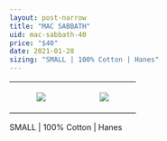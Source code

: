 ```yaml
---
layout: post-narrow
title: "MAC SABBATH"
uid: mac-sabbath-40
price: "$40"
date: 2021-01-28
sizing: "SMALL | 100% Cotton | Hanes"
---
```




<table style="width:100%;"><tr><td style="vertical-align:top;">
      <figure class="tmblr-full" data-orig-height="2048" data-orig-width="1365" data-orig-src="https://concertshirts.netlify.app/shirts/0313/0313-01.jpg"><img src="https://64.media.tumblr.com/62e14578ac78ae876a20ed9b3cff5012/ba99ccd45ea9eb0f-d5/s540x810/1357de9849c8f7f50e4d3011428d85c7abe38cc8.jpg" data-orig-height="2048" data-orig-width="1365" data-orig-src="https://concertshirts.netlify.app/shirts/0313/0313-01.jpg"/></figure></td>
    <td style="vertical-align:top;">
      <figure class="tmblr-full" data-orig-height="2048" data-orig-width="1365" data-orig-src="https://concertshirts.netlify.app/shirts/0313/0313-02.jpg"><img src="https://64.media.tumblr.com/f20cd77351050319b461f3bbe7b390fe/ba99ccd45ea9eb0f-16/s540x810/1ce08e8fa111a1c2e051fdf95b07a98c51f1ad79.jpg" data-orig-height="2048" data-orig-width="1365" data-orig-src="https://concertshirts.netlify.app/shirts/0313/0313-02.jpg"/></figure></td>
  </tr></table><p>
  SMALL | 100% Cotton | Hanes
</p>
